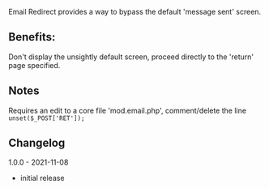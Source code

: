Email Redirect provides a way to bypass the default 'message sent' screen.

## Benefits:

Don't display the unsightly default screen, proceed directly to the 'return' page specified.

## Notes

Requires an edit to a core file 'mod.email.php', comment/delete the line `unset($_POST['RET']);`

## Changelog
1.0.0 - 2021-11-08
 - initial release

